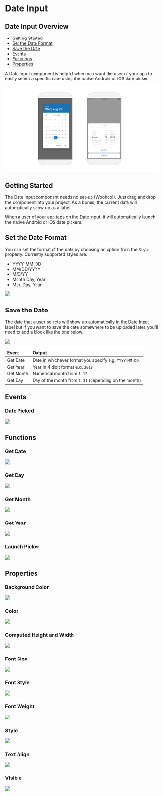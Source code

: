 # Date Input

## Date Input Overview

* [Getting Started](date-input.md#getting-started)
* [Set the Date Format](date-input.md#set-the-date-format)
* [Save the Date](date-input.md#save-the-date)
* [Events](date-input.md#events)
* [Functions](date-input.md#functions)
* [Properties](date-input.md#properties)

A Date Input component is helpful when you want the user of your app to easily select a specific date using the native Android or iOS date picker

![Native Android Date Picker on the left and iOS on the right](.gitbook/assets/thunkable-docs-exhibits-37.png)

## Getting Started 

The Date Input component needs no set-up \(Woohoo!\). Just drag and drop the component into your project. As a bonus, the current date will automatically show up as a label.

When a user of your app taps on the Date Input, it will automatically launch the native Android or iOS date pickers.

## Set the Date Format

You can set the format of the date by choosing an option from the `Style` property. Currently supported styles are:

* YYYY-MM-DD
* MM/DD/YYYY
* M/D/YY
* Month Day, Year
* Mth. Day, Year

![](.gitbook/assets/date_input_style.png)

## Save the Date

The date that a user selects will show up automatically in the Date Input label but if you want to save the date somewhere to be uploaded later, you'll need to add a block like the one below. 

![](.gitbook/assets/get_date.png)

| Event | Output |
| :--- | :--- |
| Get Date | Date in whichever format you specify e.g. `YYYY-MM-DD` |
| Get Year | Year in 4 digit format e.g. `2019` |
| Get Month | Numerical month from `1-12` |
| Get Day | Day of the month from `1-31` \(depending on the month\) |

## Events

### Date Picked

![](.gitbook/assets/dp1-8%20%281%29.png)

## Functions

### Get Date 

![](.gitbook/assets/f_get_date.png)

### Get Day 

![](.gitbook/assets/f_get_day.png)

### Get Month 

![](.gitbook/assets/f_get_month.png)

### Get Year 

![](.gitbook/assets/f_get_year.png)

### Launch Picker

![](.gitbook/assets/f_launch_picker.png)

##  Properties

### Background Color 

![](.gitbook/assets/bg_color%20%283%29.png)

### Color 

![](.gitbook/assets/color%20%281%29.png)

### Computed Height and Width 

![](.gitbook/assets/comp_height.png)

### Font Size 

![](.gitbook/assets/font_size%20%282%29.png)

### Font Style 

![](.gitbook/assets/font_style%20%281%29.png)

### Font Weight 

![](.gitbook/assets/font_weight%20%282%29.png)

### Style 

![](.gitbook/assets/dp1-2.png)

### Text Align 

![](.gitbook/assets/text_align%20%282%29.png)

### Visible

![](.gitbook/assets/visible%20%287%29.png)

